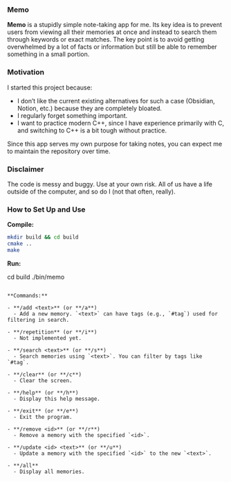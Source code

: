 ### Memo

**Memo** is a stupidly simple note-taking app for me. Its key idea is to prevent users from viewing all their memories at once and instead to search them through keywords or exact matches. The key point is to avoid getting overwhelmed by a lot of facts or information but still be able to remember something in a small portion.

### Motivation

I started this project because:
- I don’t like the current existing alternatives for such a case (Obsidian, Notion, etc.) because they are completely bloated.
- I regularly forget something important.
- I want to practice modern C++, since I have experience primarily with C, and switching to C++ is a bit tough without practice.

Since this app serves my own purpose for taking notes, you can expect me to maintain the repository over time.


### Disclaimer

The code is messy and buggy. Use at your own risk. All of us have a life outside of the computer, and so do I (not that often, really).

### How to Set Up and Use

**Compile:**

```bash
mkdir build && cd build
cmake ..
make
```

**Run:**

cd build
./bin/memo
```

**Commands:**

- **/add <text>** (or **/a**)
  - Add a new memory. `<text>` can have tags (e.g., `#tag`) used for filtering in search.

- **/repetition** (or **/i**)
  - Not implemented yet.

- **/search <text>** (or **/s**)
  - Search memories using `<text>`. You can filter by tags like `#tag`.

- **/clear** (or **/c**)
  - Clear the screen.

- **/help** (or **/h**)
  - Display this help message.

- **/exit** (or **/e**)
  - Exit the program.

- **/remove <id>** (or **/r**)
  - Remove a memory with the specified `<id>`.

- **/update <id> <text>** (or **/u**)
  - Update a memory with the specified `<id>` to the new `<text>`.

- **/all**
  - Display all memories.